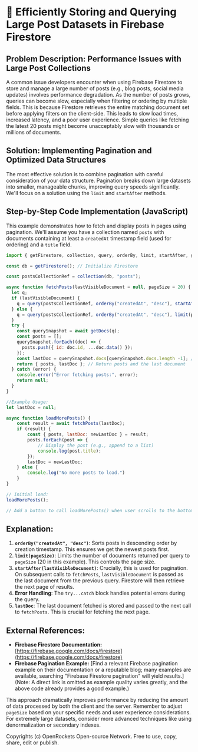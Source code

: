 # 🐞 Efficiently Storing and Querying Large Post Datasets in Firebase Firestore


## Problem Description:  Performance Issues with Large Post Collections

A common issue developers encounter when using Firebase Firestore to store and manage a large number of posts (e.g., blog posts, social media updates) involves performance degradation.  As the number of posts grows, queries can become slow, especially when filtering or ordering by multiple fields.  This is because Firestore retrieves the entire matching document set before applying filters on the client-side.  This leads to slow load times, increased latency, and a poor user experience.  Simple queries like fetching the latest 20 posts might become unacceptably slow with thousands or millions of documents.

## Solution: Implementing Pagination and Optimized Data Structures

The most effective solution is to combine pagination with careful consideration of your data structure. Pagination breaks down large datasets into smaller, manageable chunks, improving query speeds significantly.  We'll focus on a solution using the `limit` and `startAfter` methods.

## Step-by-Step Code Implementation (JavaScript)

This example demonstrates how to fetch and display posts in pages using pagination.  We'll assume you have a collection named `posts` with documents containing at least a `createdAt` timestamp field (used for ordering) and a `title` field.


```javascript
import { getFirestore, collection, query, orderBy, limit, startAfter, getDocs } from "firebase/firestore";

const db = getFirestore(); // Initialize Firestore

const postsCollectionRef = collection(db, "posts");

async function fetchPosts(lastVisibleDocument = null, pageSize = 20) {
  let q;
  if (lastVisibleDocument) {
    q = query(postsCollectionRef, orderBy("createdAt", "desc"), startAfter(lastVisibleDocument), limit(pageSize));
  } else {
    q = query(postsCollectionRef, orderBy("createdAt", "desc"), limit(pageSize));
  }
  try {
    const querySnapshot = await getDocs(q);
    const posts = [];
    querySnapshot.forEach((doc) => {
      posts.push({ id: doc.id, ...doc.data() });
    });
    const lastDoc = querySnapshot.docs[querySnapshot.docs.length -1]; // Get the last document for next page
    return { posts, lastDoc }; // Return posts and the last document
  } catch (error) {
    console.error("Error fetching posts:", error);
    return null;
  }
}

//Example Usage:
let lastDoc = null;

async function loadMorePosts() {
    const result = await fetchPosts(lastDoc);
    if (result) {
        const { posts, lastDoc: newLastDoc } = result;
        posts.forEach(post => {
            // Display the post (e.g., append to a list)
            console.log(post.title);
        });
        lastDoc = newLastDoc;
    } else {
        console.log("No more posts to load.")
    }
}

// Initial load:
loadMorePosts();

// Add a button to call loadMorePosts() when user scrolls to the bottom.
```

## Explanation:

1. **`orderBy("createdAt", "desc")`**:  Sorts posts in descending order by creation timestamp. This ensures we get the newest posts first.
2. **`limit(pageSize)`**: Limits the number of documents returned per query to `pageSize` (20 in this example).  This controls the page size.
3. **`startAfter(lastVisibleDocument)`**:  Crucially, this is used for pagination.  On subsequent calls to `fetchPosts`, `lastVisibleDocument` is passed as the last document from the previous query.  Firestore will then retrieve the next page of results.
4. **Error Handling**:  The `try...catch` block handles potential errors during the query.
5. **`lastDoc`**: The last document fetched is stored and passed to the next call to `fetchPosts`. This is crucial for fetching the next page.

## External References:

* **Firebase Firestore Documentation:** [https://firebase.google.com/docs/firestore](https://firebase.google.com/docs/firestore)
* **Firebase Pagination Example:** [Find a relevant Firebase pagination example on their documentation or a reputable blog; many examples are available, searching "Firebase Firestore pagination" will yield results.] (Note:  A direct link is omitted as example quality varies greatly, and the above code already provides a good example.)


This approach dramatically improves performance by reducing the amount of data processed by both the client and the server.  Remember to adjust `pageSize` based on your specific needs and user experience considerations.  For extremely large datasets, consider more advanced techniques like using denormalization or secondary indexes.

Copyrights (c) OpenRockets Open-source Network. Free to use, copy, share, edit or publish.

